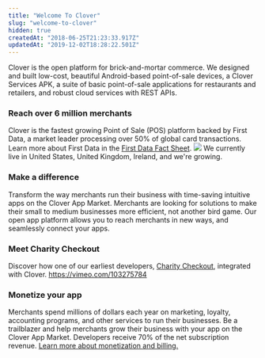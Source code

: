 ```yaml
---
title: "Welcome To Clover"
slug: "welcome-to-clover"
hidden: true
createdAt: "2018-06-25T21:23:33.917Z"
updatedAt: "2019-12-02T18:28:22.501Z"
---
```

Clover is the open platform for brick-and-mortar commerce. We designed and built low-cost, beautiful Android-based point-of-sale devices, a Clover Services APK, a suite of basic point-of-sale applications for restaurants and retailers, and robust cloud services with REST APIs.

### Reach over 6 million merchants

Clover is the fastest growing Point of Sale (POS) platform backed by First Data, a market leader processing over 50% of global card transactions. Learn more about First Data in the [First Data Fact Sheet](http://cloud1.firstdata.com/downloads/communications/FD-Global-Fact-Sheet.pdf). ![](fd-datasheet-august20141.png) We currently live in United States, United Kingdom, Ireland, and we're growing.

### Make a difference

Transform the way merchants run their business with time-saving intuitive apps on the Clover App Market. Merchants are looking for solutions to make their small to medium businesses more efficient, not another bird game. Our open app platform allows you to reach merchants in new ways, and seamlessly connect your apps.

### Meet Charity Checkout

Discover how one of our earliest developers, [Charity Checkout](http://www.goodlabs.io/), integrated with Clover. https://vimeo.com/103275784

### Monetize your app

Merchants spend millions of dollars each year on marketing, loyalty, accounting programs, and other services to run their businesses. Be a trailblazer and help merchants grow their business with your app on the Clover App Market. Developers receive 70% of the net subscription revenue. [Learn more about monetization and billing.](https://docs.clover.com/launch/billing/ "Billing")